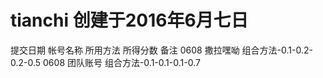 # tianchi 创建于2016年6月七日
提交日期                帐号名称                   所用方法               所得分数                备注
0608                    撒拉嘿呦            组合方法-0.1-0.2-0.2-0.5
0608                    团队账号            组合方法-0.1-0.1-0.1-0.7  
